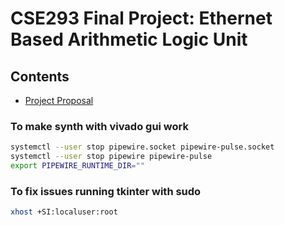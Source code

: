 # CSE293 Final Project: Ethernet Based Arithmetic Logic Unit

## Contents

- [Project Proposal](./project_proposal/)

### To make synth with vivado gui work

```bash
systemctl --user stop pipewire.socket pipewire-pulse.socket
systemctl --user stop pipewire pipewire-pulse
export PIPEWIRE_RUNTIME_DIR=""
```

### To fix issues running tkinter with sudo

```bash
xhost +SI:localuser:root
```

